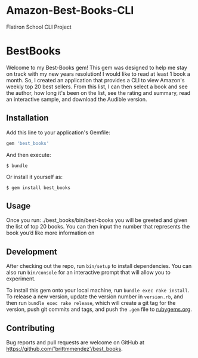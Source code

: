 # Amazon-Best-Books-CLI
Flatiron School CLI Project

# BestBooks

Welcome to my Best-Books gem! This gem was designed to help me stay on track with my new years resolution! I would like to read at least 1 book a month.  So, I created an application that provides a CLI to view Amazon's weekly top 20 best sellers. From this list, I can then select a book and see the author, how long it's been on the list, see the rating and summary, read an interactive  sample, and download the Audible version.    

## Installation

Add this line to your application's Gemfile:

```ruby
gem 'best_books'
```

And then execute:

    $ bundle

Or install it yourself as:

    $ gem install best_books

## Usage

Once you run: ./best_books/bin/best-books
you will be greeted and given the list of top 20 books.
You can then input the number that represents the book you’d like more information on

## Development

After checking out the repo, run `bin/setup` to install dependencies. You can also run `bin/console` for an interactive prompt that will allow you to experiment.

To install this gem onto your local machine, run `bundle exec rake install`. To release a new version, update the version number in `version.rb`, and then run `bundle exec rake release`, which will create a git tag for the version, push git commits and tags, and push the `.gem` file to [rubygems.org](https://rubygems.org).

## Contributing

Bug reports and pull requests are welcome on GitHub at https://github.com/'brittmmendez'/best_books.
